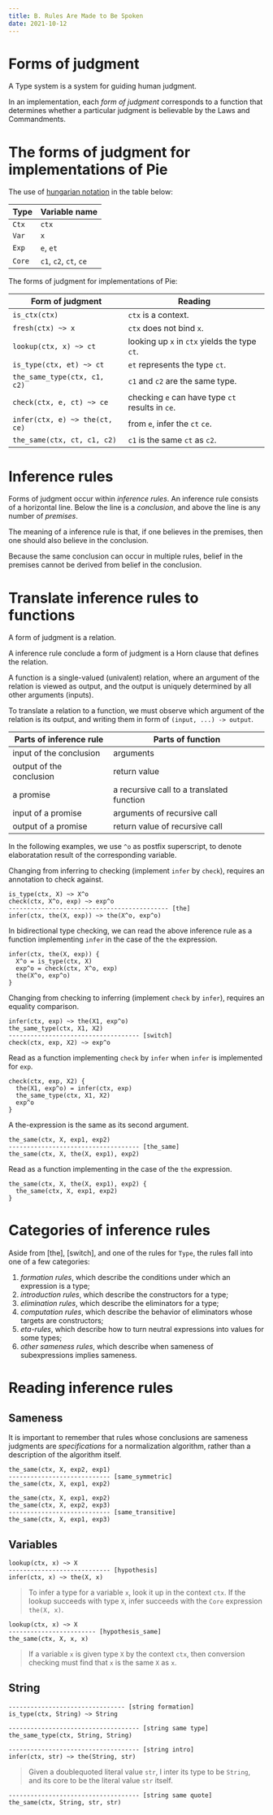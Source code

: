 ```yaml
---
title: B. Rules Are Made to Be Spoken
date: 2021-10-12
---
```


# Forms of judgment

A Type system is a system for guiding human judgment.

In an implementation, each _form of judgment_
corresponds to a function that determines
whether a particular judgment is believable
by the Laws and Commandments.

# The forms of judgment for implementations of Pie

The use of [hungarian notation][] in the table below:

| Type   | Variable name          |
| ------ | ---------------------- |
| `Ctx`  | `ctx`                  |
| `Var`  | `x`                    |
| `Exp`  | `e`, `et`              |
| `Core` | `c1`, `c2`, `ct`, `ce` |

[hungarian notation]: https://en.wikipedia.org/wiki/Hungarian_notation

The forms of judgment for implementations of Pie:

| Form of judgment               | Reading                                          |
| ------------------------------ | ------------------------------------------------ |
| `is_ctx(ctx)`                  | `ctx` is a context.                              |
| `fresh(ctx) ~> x`              | `ctx` does not bind `x`.                         |
| `lookup(ctx, x) ~> ct`         | looking up `x` in `ctx` yields the type `ct`.    |
| `is_type(ctx, et) ~> ct`       | `et` represents the type `ct`.                   |
| `the_same_type(ctx, c1, c2)`   | `c1` and `c2` are the same type.                 |
| `check(ctx, e, ct) ~> ce`      | checking `e` can have type `ct` results in `ce`. |
| `infer(ctx, e) ~> the(ct, ce)` | from `e`, infer the `ct` `ce`.                   |
| `the_same(ctx, ct, c1, c2)`    | `c1` is the same `ct` as `c2`.                   |

# Inference rules

Forms of judgment occur within _inference rules_.
An inference rule consists of a horizontal line.
Below the line is a _conclusion_, and above the line
is any number of _premises_.

The meaning of a inference rule is that,
if one believes in the premises,
then one should also believe in the conclusion.

Because the same conclusion can occur in multiple rules,
belief in the premises cannot be derived from belief in the conclusion.

# Translate inference rules to functions

A form of judgment is a relation.

A inference rule conclude a form of judgment
is a Horn clause that defines the relation.

A function is a single-valued (univalent) relation,
where an argument of the relation is viewed as output,
and the output is uniquely determined by all other arguments (inputs).

To translate a relation to a function,
we must observe which argument of the relation is its output,
and writing them in form of `(input, ...) -> output`.

| Parts of inference rule  | Parts of function                         |
| ------------------------ | ----------------------------------------- |
| input of the conclusion  | arguments                                 |
| output of the conclusion | return value                              |
| a promise                | a recursive call to a translated function |
| input of a promise       | arguments of recursive call               |
| output of a promise      | return value of recursive call            |

In the following examples, we use `^o` as postfix superscript,
to denote elaboratation result of the corresponding variable.

Changing from inferring to checking (implement `infer` by `check`),
requires an annotation to check against.

```
is_type(ctx, X) ~> X^o
check(ctx, X^o, exp) ~> exp^o
-------------------------------------------- [the]
infer(ctx, the(X, exp)) ~> the(X^o, exp^o)
```

In bidirectional type checking,
we can read the above inference rule as a function
implementing `infer` in the case of the `the` expression.

```
infer(ctx, the(X, exp)) {
  X^o = is_type(ctx, X)
  exp^o = check(ctx, X^o, exp)
  the(X^o, exp^o)
}
```

Changing from checking to inferring (implement `check` by `infer`),
requires an equality comparison.

```
infer(ctx, exp) ~> the(X1, exp^o)
the_same_type(ctx, X1, X2)
------------------------------------ [switch]
check(ctx, exp, X2) ~> exp^o
```

Read as a function implementing `check` by `infer`
when `infer` is implemented for `exp`.

```
check(ctx, exp, X2) {
  the(X1, exp^o) = infer(ctx, exp)
  the_same_type(ctx, X1, X2)
  exp^o
}
```

A the-expression is the same as its second argument.

```
the_same(ctx, X, exp1, exp2)
------------------------------------ [the_same]
the_same(ctx, X, the(X, exp1), exp2)
```

Read as a function implementing in the case of the `the` expression.

```
the_same(ctx, X, the(X, exp1), exp2) {
  the_same(ctx, X, exp1, exp2)
}
```

# Categories of inference rules

Aside from [the], [switch], and one of the rules for `Type`,
the rules fall into one of a few categories:

1. _formation rules_, which describe the conditions under which an expression is a type;
2. _introduction rules_, which describe the constructors for a type;
3. _elimination rules_, which describe the eliminators for a type;
4. _computation rules_, which describe the behavior of eliminators whose targets are constructors;
5. _eta-rules_, which describe how to turn neutral expressions into values for some types;
6. _other sameness rules_, which describe when sameness of subexpressions implies sameness.

# Reading inference rules

## Sameness

It is important to remember that
rules whose conclusions are sameness judgments
are _specifications_ for a normalization algorithm,
rather than a description of the algorithm itself.

```
the_same(ctx, X, exp2, exp1)
---------------------------- [same_symmetric]
the_same(ctx, X, exp1, exp2)
```

```
the_same(ctx, X, exp1, exp2)
the_same(ctx, X, exp2, exp3)
---------------------------- [same_transitive]
the_same(ctx, X, exp1, exp3)
```

## Variables

```
lookup(ctx, x) ~> X
---------------------------- [hypothesis]
infer(ctx, x) ~> the(X, x)
```

> To infer a type for a variable `x`,
> look it up in the context `ctx`.
> If the lookup succeeds with type `X`,
> infer succeeds with the `Core` expression `the(X, x)`.

```
lookup(ctx, x) ~> X
------------------------ [hypothesis_same]
the_same(ctx, X, x, x)
```

> If a variable `x` is given type `X` by the context `ctx`,
> then conversion checking must find that `x` is the same `X` as `x`.

## String

```
-------------------------------- [string formation]
is_type(ctx, String) ~> String
```

```
------------------------------------ [string same type]
the_same_type(ctx, String, String)
```

```
------------------------------------ [string intro]
infer(ctx, str) ~> the(String, str)
```

> Given a doublequoted literal value `str`,
> I inter its type to be `String`,
> and its core to be the literal value `str` itself.

```
------------------------------------ [string same quote]
the_same(ctx, String, str, str)
```
